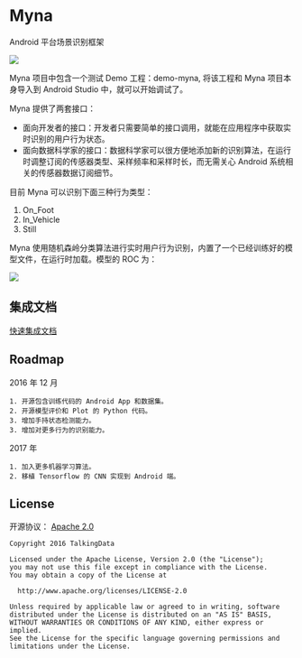 # Myna

Android 平台场景识别框架

![](http://p1.bqimg.com/562611/952bd822efce378b.png)

Myna 项目中包含一个测试 Demo 工程：demo-myna, 将该工程和 Myna 项目本身导入到 Android Studio 中，就可以开始调试了。

Myna 提供了两套接口：

- 面向开发者的接口：开发者只需要简单的接口调用，就能在应用程序中获取实时识别的用户行为状态。
- 面向数据科学家的接口：数据科学家可以很方便地添加新的识别算法，在运行时调整订阅的传感器类型、采样频率和采样时长，而无需关心 Android 系统相关的传感器数据订阅细节。

目前 Myna 可以识别下面三种行为类型：

1. On_Foot
2. In_Vehicle
3. Still

Myna 使用随机森岭分类算法进行实时用户行为识别，内置了一个已经训练好的模型文件，在运行时加载。模型的 ROC 为：

![](http://p1.bqimg.com/562611/13d6243cab1e64d8.png)

## 集成文档

[快速集成文档](/QuickStart.md)

## Roadmap

2016 年 12 月

	1. 开源包含训练代码的 Android App 和数据集。
	2. 开源模型评价和 Plot 的 Python 代码。
	3. 增加手持状态检测能力。
	3. 增加对更多行为的识别能力。

2017 年

	1. 加入更多机器学习算法。
	2. 移植 Tensorflow 的 CNN 实现到 Android 端。

## License

开源协议： [Apache 2.0](https://www.apache.org/licenses/LICENSE-2.0)

	Copyright 2016 TalkingData
	
	Licensed under the Apache License, Version 2.0 (the "License");
	you may not use this file except in compliance with the License.
	You may obtain a copy of the License at
	
	  http://www.apache.org/licenses/LICENSE-2.0
	
	Unless required by applicable law or agreed to in writing, software
	distributed under the License is distributed on an "AS IS" BASIS,
	WITHOUT WARRANTIES OR CONDITIONS OF ANY KIND, either express or implied.
	See the License for the specific language governing permissions and
	limitations under the License.